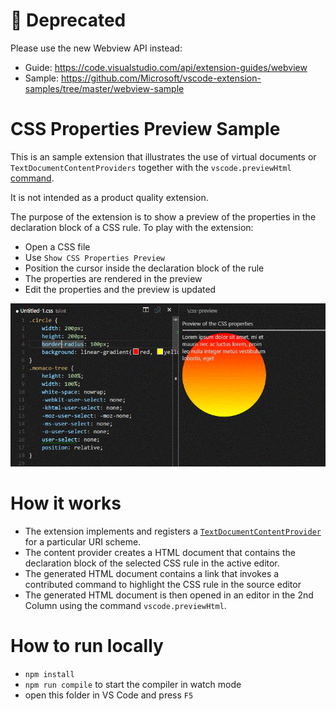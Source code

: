 # :rotating_light: Deprecated

Please use the new Webview API instead:

- Guide: https://code.visualstudio.com/api/extension-guides/webview
- Sample: https://github.com/Microsoft/vscode-extension-samples/tree/master/webview-sample

# CSS Properties Preview Sample

This is an sample extension that illustrates the use of virtual documents or `TextDocumentContentProviders` together with the `vscode.previewHtml`
[command](https://code.visualstudio.com/api/references/commands#_commands).

It is not intended as a product quality extension.

The purpose of the extension is to show a preview of the properties in the declaration block of a CSS rule. To play with the extension:

- Open a CSS file
- Use `Show CSS Properties Preview`
- Position the cursor inside the declaration block of the rule
- The properties are rendered in the preview
- Edit the properties and the preview is updated

![Navigation](images/preview.gif)

# How it works

- The extension implements and registers a [`TextDocumentContentProvider`](https://code.visualstudio.com/api/references/vscode-api#TextDocumentContentProvider) for a particular URI scheme.
- The content provider creates a HTML document that contains the declaration block of the selected CSS rule in the active editor.
- The generated HTML document contains a link that invokes a contributed command to highlight the CSS rule in the source editor
- The generated HTML document is then opened in an editor in the 2nd Column using the command `vscode.previewHtml`.

# How to run locally

- `npm install`
- `npm run compile` to start the compiler in watch mode
- open this folder in VS Code and press `F5`
